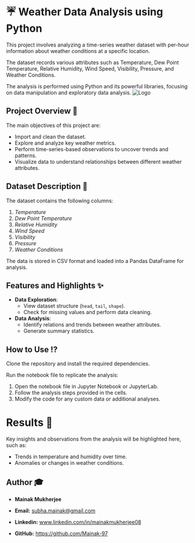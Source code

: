 
# **☔ Weather Data Analysis using Python**

This project involves analyzing a time-series weather dataset with per-hour information about weather conditions at a specific location. 

The dataset records various attributes such as Temperature, Dew Point Temperature, Relative Humidity, Wind Speed, Visibility, Pressure, and Weather Conditions. 

The analysis is performed using Python and its powerful libraries, focusing on data manipulation and exploratory data analysis.
![Logo](https://i.imgur.com/GyDKfGP.jpeg)
## Project Overview 📃
The main objectives of this project are:
- Import and clean the dataset.
- Explore and analyze key weather metrics.
- Perform time-series-based observations to uncover trends and patterns.
- Visualize data to understand relationships between different weather attributes.
## Dataset Description 📀
The dataset contains the following columns:
1. *Temperature*
2. *Dew Point Temperature*
3. *Relative Humidity*
4. *Wind Speed*
5. *Visibility*
6. *Pressure*
7. *Weather Conditions*

The data is stored in CSV format and loaded into a Pandas DataFrame for analysis.
## Features and Highlights ✨
- **Data Exploration**:
  - View dataset structure (`head`, `tail`, `shape`).
  - Check for missing values and perform data cleaning.
- **Data Analysis**:
  - Identify relations and trends between weather attributes.
  - Generate summary statistics.
## How to Use ⁉️
Clone the repository and install the required dependencies.

Run the notebook file to replicate the analysis:

1. Open the notebook file in Jupyter Notebook or JupyterLab.
2. Follow the analysis steps provided in the cells.
3. Modify the code for any custom data or additional analyses.
# Results 🔹
Key insights and observations from the analysis will be highlighted here, such as:
- Trends in temperature and humidity over time.
- Anomalies or changes in weather conditions.
## Author 🎓

- **Mainak Mukherjee**

- **Email:** subha.mainak@gmail.com

- **Linkedin:** www.linkedin.com/in/mainakmukherjee08

- **GitHub:** https://github.com/Mainak-97

